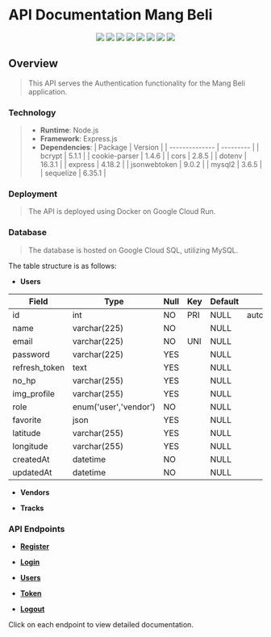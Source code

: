 # **API Documentation Mang Beli**

<p align="center">
    <img src="https://img.shields.io/badge/JavaScript-323330?style=for-the-badge&logo=javascript&logoColor=F7DF1E">
    <img src="https://img.shields.io/badge/Express%20js-000000?style=for-the-badge&logo=express&logoColor=white">
    <img src="https://img.shields.io/badge/node.js-6DA55F?style=for-the-badge&logo=node.js&logoColor=white">
    <img src="https://img.shields.io/badge/JWT-000000?style=for-the-badge&logo=JSON%20web%20tokens&logoColor=white">
    <img src="https://img.shields.io/badge/Sequelize-52B0E7?style=for-the-badge&logo=Sequelize&logoColor=white">
    <img src="https://img.shields.io/badge/MySQL-005C84?style=for-the-badge&logo=mysql&logoColor=white">
    <img src="https://img.shields.io/badge/Docker-2CA5E0?style=for-the-badge&logo=docker&logoColor=white">
    <img src="https://img.shields.io/badge/Google_Cloud-4285F4?style=for-the-badge&logo=google-cloud&logoColor=white">
</p>

## Overview

> This API serves the Authentication functionality for the Mang Beli application.

### Technology

> - **Runtime**: Node.js
> - **Framework**: Express.js
> - **Dependencies**:
>     | Package        | Version   |
>     | -------------- | --------- |
>     | bcrypt         | 5.1.1     |
>     | cookie-parser  | 1.4.6     |
>     | cors           | 2.8.5     |
>     | dotenv         | 16.3.1    |
>     | express        | 4.18.2    |
>     | jsonwebtoken   | 9.0.2     |
>     | mysql2         | 3.6.5     |
>     | sequelize      | 6.35.1    |

### Deployment

> The API is deployed using Docker on Google Cloud Run.

### Database
> The database is hosted on Google Cloud SQL, utilizing MySQL. 

The table structure is as follows:

- **Users**

| Field         | Type                  | Null | Key | Default | Extra          |
| ------------- | --------------------- | ---- | --- | ------- | -------------- |
| id            | int                   | NO   | PRI | NULL    | auto_increment |
| name          | varchar(225)          | NO   |     | NULL    |                |
| email         | varchar(225)          | NO   | UNI | NULL    |                |
| password      | varchar(225)          | YES  |     | NULL    |                |
| refresh_token | text                  | YES  |     | NULL    |                |
| no_hp         | varchar(255)          | YES  |     | NULL    |                |
| img_profile   | varchar(255)          | YES  |     | NULL    |                |
| role          | enum('user','vendor') | NO   |     | NULL    |                |
| favorite      | json                  | YES  |     | NULL    |                |
| latitude      | varchar(255)          | YES  |     | NULL    |                |
| longitude     | varchar(255)          | YES  |     | NULL    |                |
| createdAt     | datetime              | NO   |     | NULL    |                |
| updatedAt     | datetime              | NO   |     | NULL    |                |

- **Vendors**

- **Tracks**

### API Endpoints

- **[Register](/register)**

- **[Login](/login)**

- **[Users](/users)**

- **[Token](/token)**

- **[Logout](/logout)**

Click on each endpoint to view detailed documentation.
